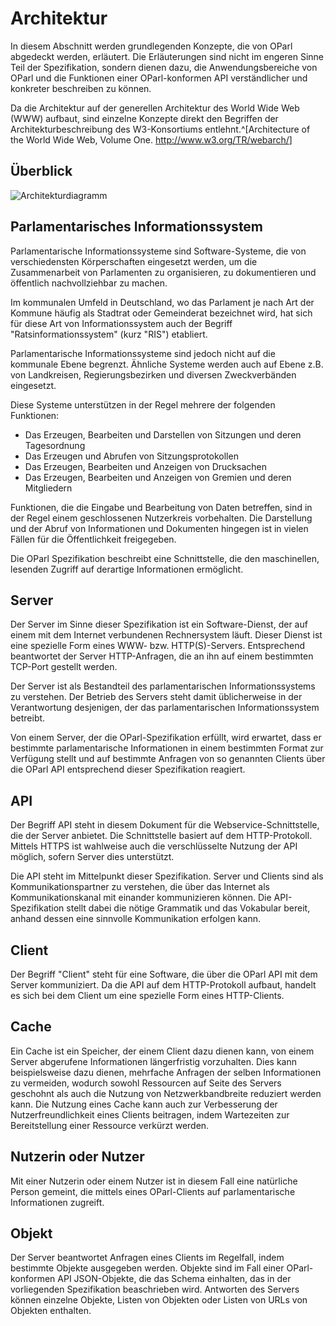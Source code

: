 Architektur
===========

In diesem Abschnitt werden grundlegenden Konzepte, die von OParl abgedeckt
werden, erläutert. Die Erläuterungen sind nicht im engeren Sinne Teil der
Spezifikation, sondern dienen dazu, die Anwendungsbereiche von OParl und die
Funktionen einer OParl-konformen API verständlicher und konkreter beschreiben
zu können.

Da die Architektur auf der generellen Architektur des World Wide Web (WWW)
aufbaut, sind einzelne Konzepte direkt den Begriffen der
Architekturbeschreibung des W3-Konsortiums entlehnt.^[Architecture of the World Wide Web, Volume One. <http://www.w3.org/TR/webarch/>]

Überblick
---------


![Architekturdiagramm](images/architektur-ueberblick.png)


Parlamentarisches Informationssystem
------------------------------------

Parlamentarische Informationssysteme sind Software-Systeme, die von
verschiedensten Körperschaften eingesetzt werden, um die Zusammenarbeit
von Parlamenten zu organisieren, zu dokumentieren und öffentlich nachvollziehbar
zu machen.

Im kommunalen Umfeld in Deutschland, wo das Parlament je nach Art der Kommune
häufig als Stadtrat oder Gemeinderat bezeichnet wird, hat sich für diese Art
von Informationssystem auch der Begriff "Ratsinformationssystem" (kurz "RIS")
etabliert.

Parlamentarische Informationssysteme sind jedoch nicht auf die kommunale Ebene
begrenzt. Ähnliche Systeme werden auch auf Ebene z.B. von Landkreisen,
Regierungsbezirken und diversen Zweckverbänden eingesetzt.

Diese Systeme unterstützen in der Regel mehrere der folgenden Funktionen:

* Das Erzeugen, Bearbeiten und Darstellen von Sitzungen und deren Tagesordnung
* Das Erzeugen und Abrufen von Sitzungsprotokollen
* Das Erzeugen, Bearbeiten und Anzeigen von Drucksachen
* Das Erzeugen, Bearbeiten und Anzeigen von Gremien und deren Mitgliedern

Funktionen, die die Eingabe und Bearbeitung von Daten betreffen, sind in der
Regel einem geschlossenen Nutzerkreis vorbehalten. Die Darstellung und der Abruf
von Informationen und Dokumenten hingegen ist in vielen Fällen für die
Öffentlichkeit freigegeben.

Die OParl Spezifikation beschreibt eine Schnittstelle, die den maschinellen,
lesenden Zugriff auf derartige Informationen ermöglicht.

Server
------

Der Server im Sinne dieser Spezifikation ist ein Software-Dienst, der auf einem
mit dem Internet verbundenen Rechnersystem läuft. Dieser Dienst ist eine spezielle
Form eines WWW- bzw. HTTP(S)-Servers. Entsprechend beantwortet der Server
HTTP-Anfragen, die an ihn auf einem bestimmten TCP-Port gestellt werden.

Der Server ist als Bestandteil des parlamentarischen Informationssystems zu
verstehen. Der Betrieb des Servers steht damit üblicherweise in der Verantwortung
desjenigen, der das parlamentarischen Informationssystem betreibt.

Von einem Server, der die OParl-Spezifikation erfüllt, wird erwartet, dass er
bestimmte parlamentarische Informationen in einem bestimmten Format zur Verfügung
stellt und auf bestimmte Anfragen von so genannten Clients über die OParl API
entsprechend dieser Spezifikation reagiert.

API
---

Der Begriff API steht in diesem Dokument für die Webservice-Schnittstelle, die der
Server anbietet. Die Schnittstelle basiert auf dem HTTP-Protokoll. Mittels HTTPS
ist wahlweise auch die verschlüsselte Nutzung der API möglich, sofern Server dies
unterstützt.

Die API steht im Mittelpunkt dieser Spezifikation. Server und Clients sind
als Kommunikationspartner zu verstehen, die über das Internet als Kommunikationskanal
mit einander kommunizieren können. Die API-Spezifikation stellt dabei die
nötige Grammatik und das Vokabular bereit, anhand dessen eine sinnvolle Kommunikation
erfolgen kann.

Client
------

Der Begriff "Client" steht für eine Software, die über die OParl API mit dem Server
kommuniziert. Da die API auf dem HTTP-Protokoll aufbaut, handelt es sich bei dem
Client um eine spezielle Form eines HTTP-Clients.

Cache
-----

Ein Cache ist ein Speicher, der einem Client dazu dienen kann, von einem
Server abgerufene Informationen längerfristig vorzuhalten. Dies kann beispielsweise
dazu dienen, mehrfache Anfragen der selben Informationen zu vermeiden, wodurch
sowohl Ressourcen auf Seite des Servers geschohnt als auch die Nutzung von
Netzwerkbandbreite reduziert werden kann. Die Nutzung eines Cache kann auch
zur Verbesserung der Nutzerfreundlichkeit eines Clients beitragen, indem
Wartezeiten zur Bereitstellung einer Ressource verkürzt werden.

Nutzerin oder Nutzer
--------------------

Mit einer Nutzerin oder einem Nutzer ist in diesem Fall eine natürliche Person gemeint,
die mittels eines OParl-Clients auf parlamentarische Informationen zugreift.

Objekt
------

Der Server beantwortet Anfragen eines Clients im Regelfall, indem bestimmte Objekte
ausgegeben werden. Objekte sind im Fall einer OParl-konformen API JSON-Objekte, die
das Schema einhalten, das in der vorliegenden Spezifikation beaschrieben wird.
Antworten des Servers können einzelne Objekte, Listen von Objekten oder Listen von
URLs von Objekten enthalten.

